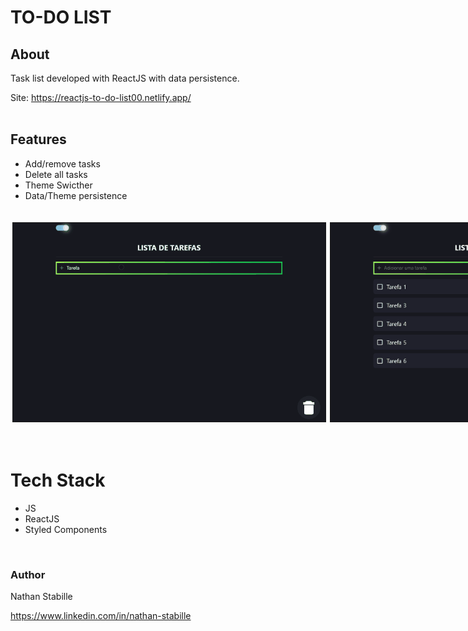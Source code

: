 # TO-DO LIST

## About

Task list developed with ReactJS with data persistence.

Site: https://reactjs-to-do-list00.netlify.app/
<br>
<br>



## Features

- Add/remove tasks
- Delete all tasks
- Theme Swicther
- Data/Theme persistence

<br>
<div style= "display: flex">
<img style="border: solid 1px; margin: 3px;" src="./public/github/to-do-list-01.gif">
<img style="border: solid 1px; margin: 3px;" src="./public/github/to-do-list-02.gif">
</div>
<br>
<br>

# Tech Stack

- JS
- ReactJS
- Styled Components

<br>

### Author

Nathan Stabille

https://www.linkedin.com/in/nathan-stabille
